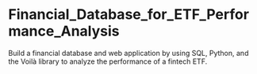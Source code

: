 # Financial_Database_for_ETF_Performance_Analysis
Build a financial database and web application by using SQL, Python, and the Voilà library to analyze the performance of a fintech ETF.
